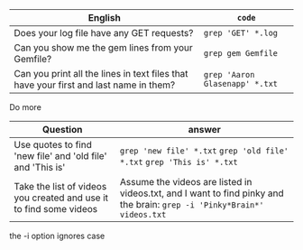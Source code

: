 English | `code`
--- | ---
Does your log file have any GET requests? | `grep 'GET' *.log`
Can you show me the gem lines from your Gemfile? | `grep gem Gemfile`
Can you print all the lines in text files that have your first and last name in them? | `grep 'Aaron Glasenapp' *.txt`

Do more

Question | answer
--- | ---
Use quotes to find 'new file' and 'old file' and 'This is' | `grep 'new file' *.txt` `grep 'old file' *.txt` `grep 'This is' *.txt`
Take the list of videos you created and use it to find some videos | Assume the videos are listed in videos.txt, and I want to find pinky and the brain: `grep -i 'Pinky*Brain*' videos.txt`

the -i option ignores case
